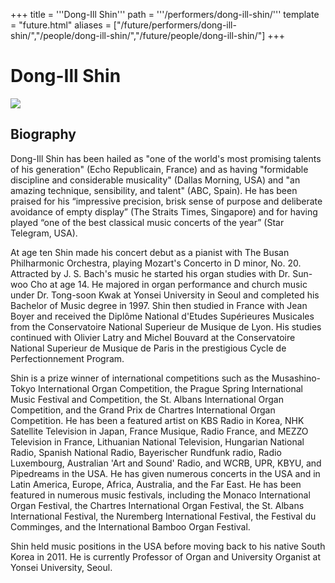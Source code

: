 +++
title = '''Dong-Ill Shin'''
path = '''/performers/dong-ill-shin/'''
template = "future.html"
aliases = ["/future/performers/dong-ill-shin/","/people/dong-ill-shin/","/future/people/dong-ill-shin/"]
+++

<h1>Dong-Ill Shin</h1>

<img class="speaker-photo" src="https://custom.cvent.com/C3A4539B19F74ABCB6FCE437F6BC0A74/files/event/910aaf2914d44586a56fbd0b3b2c31c0/69ff3d8eca96419fad43662240414d65.png">
<h2>Biography</h2>
<p>Dong-Ill Shin has been hailed as "one of the world's most promising talents of his generation" (Echo Republicain, France) and as having "formidable discipline and considerable musicality" (Dallas Morning, USA) and "an amazing technique, sensibility, and talent" (ABC, Spain). He has been praised for his “impressive precision, brisk sense of purpose and deliberate avoidance of empty display” (The Straits Times, Singapore) and for having played “one of the best classical music concerts of the year” (Star Telegram, USA).

At age ten Shin made his concert debut as a pianist with The Busan Philharmonic Orchestra, playing Mozart's Concerto in D minor, No. 20. Attracted by J. S. Bach's music he started his organ studies with Dr. Sun-woo Cho at age 14.  He majored in organ performance and church music under Dr. Tong-soon Kwak at Yonsei University in Seoul and completed his Bachelor of Music degree in 1997. Shin then studied in France with Jean Boyer and received the Diplôme National d'Etudes Supérieures Musicales from the Conservatoire National Superieur de Musique de Lyon. His studies continued with Olivier Latry and Michel Bouvard at the Conservatoire National Superieur de Musique de Paris in the prestigious Cycle de Perfectionnement Program.

Shin is a prize winner of international competitions such as the Musashino-Tokyo International Organ Competition, the Prague Spring International Music Festival and Competition, the St. Albans International Organ Competition, and the Grand Prix de Chartres International Organ Competition. He has been a featured artist on KBS Radio in Korea, NHK Satellite Television in Japan, France Musique, Radio France, and MEZZO Television in France, Lithuanian National Television, Hungarian National Radio, Spanish National Radio, Bayerischer Rundfunk radio, Radio Luxembourg, Australian 'Art and Sound' Radio, and WCRB, UPR, KBYU, and Pipedreams in the USA. He has given numerous concerts in the USA and in Latin America, Europe, Africa, Australia, and the Far East. He has been featured in numerous music festivals, including the Monaco International Organ Festival, the Chartres International Organ Festival, the St. Albans International Festival, the Nuremberg International Festival, the Festival du Comminges, and the International Bamboo Organ Festival. 

Shin held music positions in the USA before moving back to his native South Korea in 2011. He is currently Professor of Organ and University Organist at Yonsei University, Seoul.</p>

